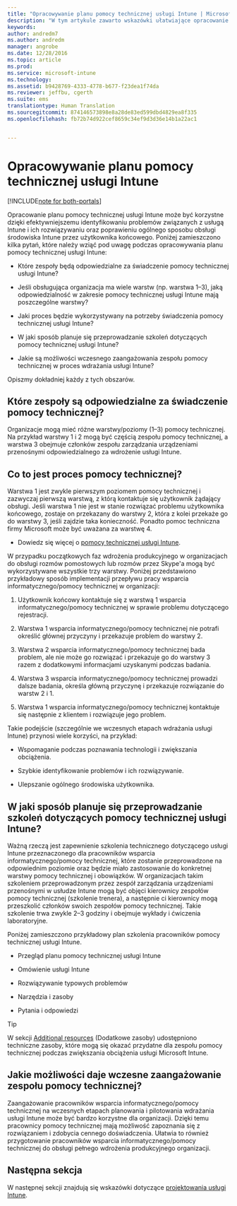 ```yaml
---
title: "Opracowywanie planu pomocy technicznej usługi Intune | Microsoft Docs"
description: "W tym artykule zawarto wskazówki ułatwiające opracowanie planu pomocy technicznej usługi Intune dotyczącego projektowania i wdrażania usługi Microsoft Intune opartego tylko na chmurze."
keywords: 
author: andredm7
ms.author: andredm
manager: angrobe
ms.date: 12/28/2016
ms.topic: article
ms.prod: 
ms.service: microsoft-intune
ms.technology: 
ms.assetid: b9428769-4333-4778-b677-f23dea1f74da
ms.reviewer: jeffbu, cgerth
ms.suite: ems
translationtype: Human Translation
ms.sourcegitcommit: 874146573898e8a28de83ed599dbd4829ea8f335
ms.openlocfilehash: fb72b74d922cef8659c34ef9d3d36e14b1a22ac1


---
```


# <a name="develop-an-intune-support-plan"></a>Opracowywanie planu pomocy technicznej usługi Intune

[!INCLUDE[note for both-portals](../includes/note-for-both-portals.md)]

Opracowanie planu pomocy technicznej usługi Intune może być korzystne dzięki efektywniejszemu identyfikowaniu problemów związanych z usługą Intune i ich rozwiązywaniu oraz poprawieniu ogólnego sposobu obsługi środowiska Intune przez użytkownika końcowego. Poniżej zamieszczono kilka pytań, które należy wziąć pod uwagę podczas opracowywania planu pomocy technicznej usługi Intune:

-   Które zespoły będą odpowiedzialne za świadczenie pomocy technicznej usługi Intune?

-   Jeśli obsługująca organizacja ma wiele warstw (np. warstwa 1–3), jaką odpowiedzialność w zakresie pomocy technicznej usługi Intune mają poszczególne warstwy?

-   Jaki proces będzie wykorzystywany na potrzeby świadczenia pomocy technicznej usługi Intune?

-   W jaki sposób planuje się przeprowadzanie szkoleń dotyczących pomocy technicznej usługi Intune?

-   Jakie są możliwości wczesnego zaangażowania zespołu pomocy technicznej w proces wdrażania usługi Intune?

Opiszmy dokładniej każdy z tych obszarów.

## <a name="which-teams-are-responsible-for-providing-support"></a>Które zespoły są odpowiedzialne za świadczenie pomocy technicznej?

Organizacje mogą mieć różne warstwy/poziomy (1–3) pomocy technicznej. Na przykład warstwy 1 i 2 mogą być częścią zespołu pomocy technicznej, a warstwa 3 obejmuje członków zespołu zarządzania urządzeniami przenośnymi odpowiedzialnego za wdrożenie usługi Intune.

## <a name="what-is-the-support-process"></a>Co to jest proces pomocy technicznej?

Warstwa 1 jest zwykle pierwszym poziomem pomocy technicznej i zazwyczaj pierwszą warstwą, z którą kontaktuje się użytkownik żądający obsługi. Jeśli warstwa 1 nie jest w stanie rozwiązać problemu użytkownika końcowego, zostaje on przekazany do warstwy 2, która z kolei przekaże go do warstwy 3, jeśli zajdzie taka konieczność. Ponadto pomoc techniczna firmy Microsoft może być uważana za warstwę 4.

-   Dowiedz się więcej o [pomocy technicznej usługi Intune](https://docs.microsoft.com/intune/troubleshoot/how-to-get-support-for-microsoft-intune).

W przypadku początkowych faz wdrożenia produkcyjnego w organizacjach do obsługi rozmów pomostowych lub rozmów przez Skype'a mogą być wykorzystywane wszystkie trzy warstwy. Poniżej przedstawiono przykładowy sposób implementacji przepływu pracy wsparcia informatycznego/pomocy technicznej w organizacji:

1.  Użytkownik końcowy kontaktuje się z warstwą 1 wsparcia informatycznego/pomocy technicznej w sprawie problemu dotyczącego rejestracji.

2.  Warstwa 1 wsparcia informatycznego/pomocy technicznej nie potrafi określić głównej przyczyny i przekazuje problem do warstwy 2.

3.  Warstwa 2 wsparcia informatycznego/pomocy technicznej bada problem, ale nie może go rozwiązać i przekazuje go do warstwy 3 razem z dodatkowymi informacjami uzyskanymi podczas badania.

4.  Warstwa 3 wsparcia informatycznego/pomocy technicznej prowadzi dalsze badania, określa główną przyczynę i przekazuje rozwiązanie do warstw 2 i 1.

5.  Warstwa 1 wsparcia informatycznego/pomocy technicznej kontaktuje się następnie z klientem i rozwiązuje jego problem.

Takie podejście (szczególnie we wczesnych etapach wdrażania usługi Intune) przynosi wiele korzyści, na przykład:

-   Wspomaganie podczas poznawania technologii i zwiększania obciążenia.

-   Szybkie identyfikowanie problemów i ich rozwiązywanie.

-   Ulepszanie ogólnego środowiska użytkownika.

## <a name="how-you-plan-to-provide-intune-support-training"></a>W jaki sposób planuje się przeprowadzanie szkoleń dotyczących pomocy technicznej usługi Intune?

Ważną rzeczą jest zapewnienie szkolenia technicznego dotyczącego usługi Intune przeznaczonego dla pracowników wsparcia informatycznego/pomocy technicznej, które zostanie przeprowadzone na odpowiednim poziomie oraz będzie miało zastosowanie do konkretnej warstwy pomocy technicznej i obowiązków. W organizacjach takim szkoleniem przeprowadzonym przez zespół zarządzania urządzeniami przenośnymi w usłudze Intune mogą być objęci kierownicy zespołów pomocy technicznej (szkolenie trenera), a następnie ci kierownicy mogą przeszkolić członków swoich zespołów pomocy technicznej. Takie szkolenie trwa zwykle 2–3 godziny i obejmuje wykłady i ćwiczenia laboratoryjne.

Poniżej zamieszczono przykładowy plan szkolenia pracowników pomocy technicznej usługi Intune.

-   Przegląd planu pomocy technicznej usługi Intune

-   Omówienie usługi Intune

-   Rozwiązywanie typowych problemów

-   Narzędzia i zasoby

-   Pytania i odpowiedzi

>[!TIP]
> W sekcji [Additional resources](additional-resources.md) (Dodatkowe zasoby) udostępniono techniczne zasoby, które mogą się okazać przydatne dla zespołu pomocy technicznej podczas zwiększania obciążenia usługi Microsoft Intune.

## <a name="what-opportunities-are-there-to-involve-the-support-team-earlier"></a>Jakie możliwości daje wczesne zaangażowanie zespołu pomocy technicznej?

Zaangażowanie pracowników wsparcia informatycznego/pomocy technicznej na wczesnych etapach planowania i pilotowania wdrażania usługi Intune może być bardzo korzystne dla organizacji. Dzięki temu pracownicy pomocy technicznej mają możliwość zapoznania się z rozwiązaniem i zdobycia cennego doświadczenia. Ułatwia to również przygotowanie pracowników wsparcia informatycznego/pomocy technicznej do obsługi pełnego wdrożenia produkcyjnego organizacji.

## <a name="next-section"></a>Następna sekcja

W następnej sekcji znajdują się wskazówki dotyczące [projektowania usługi Intune](section-7-create-an-intune-design.md).



<!--HONumber=Jan17_HO3-->


